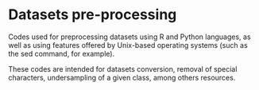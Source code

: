 # Datasets pre-processing
Codes used for preprocessing datasets using R and Python languages, as well as using features offered by Unix-based operating systems (such as the sed command, for example).

These codes are intended for datasets conversion, removal of special characters, undersampling of a given class, among others resources.
